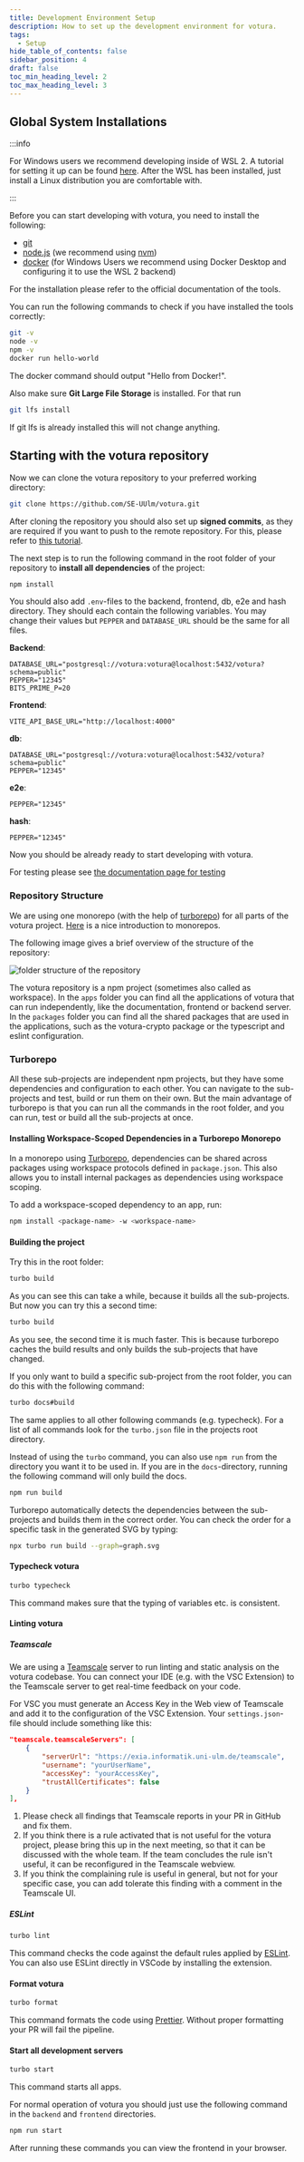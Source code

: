 ```yaml
---
title: Development Environment Setup
description: How to set up the development environment for votura.
tags:
  - Setup
hide_table_of_contents: false
sidebar_position: 4
draft: false
toc_min_heading_level: 2
toc_max_heading_level: 3
---
```


## Global System Installations

:::info

For Windows users we recommend developing inside of WSL 2.
A tutorial for setting it up can be found [here](https://learn.microsoft.com/en-us/windows/wsl/install).
After the WSL has been installed, just install a Linux distribution you are comfortable with.

:::

Before you can start developing with votura, you need to install the following:

- [git](https://git-scm.com/)
- [node.js](https://nodejs.org/en/) (we recommend using [nvm](https://github.com/nvm-sh/nvm))
- [docker](https://www.docker.com/) (for Windows Users we recommend using Docker Desktop and configuring it to use the WSL 2 backend)

For the installation please refer to the official documentation of the tools.

You can run the following commands to check if you have installed the tools correctly:

```bash
git -v
node -v
npm -v
docker run hello-world
```

The docker command should output "Hello from Docker!".

Also make sure **Git Large File Storage** is installed.
For that run

```bash
git lfs install
```

If git lfs is already installed this will not change anything.

## Starting with the votura repository

Now we can clone the votura repository to your preferred working directory:

```bash
git clone https://github.com/SE-UUlm/votura.git
```

After cloning the repository you should also set up **signed commits**, as they are required if you want to push to the remote repository.
For this, please refer to [this tutorial](https://www.git-tower.com/blog/setting-up-ssh-for-commit-signing/).

The next step is to run the following command in the root folder of your repository to **install all dependencies** of the project:

```bash
npm install
```

You should also add `.env`-files to the backend, frontend, db, e2e and hash directory.
They should each contain the following variables.
You may change their values but `PEPPER` and `DATABASE_URL` should be the same for all files.

**Backend**:

```
DATABASE_URL="postgresql://votura:votura@localhost:5432/votura?schema=public"
PEPPER="12345"
BITS_PRIME_P=20
```

**Frontend**:

```
VITE_API_BASE_URL="http://localhost:4000"
```

**db**:

```
DATABASE_URL="postgresql://votura:votura@localhost:5432/votura?schema=public"
PEPPER="12345"
```

**e2e**:

```
PEPPER="12345"
```

**hash**:

```
PEPPER="12345"
```

Now you should be already ready to start developing with votura.

For testing please see [the documentation page for testing](./testing.md)

### Repository Structure

We are using one monorepo (with the help of [turborepo](https://turborepo.com)) for all parts of the votura project.
[Here](https://monorepo.tools) is a nice introduction to monorepos.

The following image gives a brief overview of the structure of the repository:

![folder structure of the repository](../../static/uml/repoStructure.svg)

The votura repository is a npm project (sometimes also called as workspace).
In the `apps` folder you can find all the applications of votura that can run independently, like the documentation,
frontend or backend server.
In the `packages` folder you can find all the shared packages that are used in the applications, such as the votura-crypto
package or the typescript and eslint configuration.

### Turborepo

All these sub-projects are independent npm projects, but they have some dependencies and configuration to each other.
You can navigate to the sub-projects and test, build or run them on their own.
But the main advantage of turborepo is that you can run all the commands in the root folder, and you can run, test or
build all the sub-projects at once.

#### Installing Workspace-Scoped Dependencies in a Turborepo Monorepo

In a monorepo using [Turborepo](https://turborepo.com/), dependencies can be shared across packages using workspace
protocols defined in `package.json`. This also allows you to install internal packages as dependencies using workspace
scoping.

To add a workspace-scoped dependency to an app, run:

```bash
npm install <package-name> -w <workspace-name>
```

#### Building the project

Try this in the root folder:

```bash
turbo build
```

As you can see this can take a while, because it builds all the sub-projects.
But now you can try this a second time:

```bash
turbo build
```

As you see, the second time it is much faster.
This is because turborepo caches the build results and only builds the sub-projects that have changed.

If you only want to build a specific sub-project from the root folder, you can do this with the following command:

```bash
turbo docs#build
```

The same applies to all other following commands (e.g. typecheck).
For a list of all commands look for the `turbo.json` file in the projects root directory.

Instead of using the `turbo` command, you can also use `npm run` from the directory you want it to be used in.
If you are in the `docs`-directory, running the following command will only build the docs.

```bash
npm run build
```

Turborepo automatically detects the dependencies between the sub-projects and builds them in the correct order.
You can check the order for a specific task in the generated SVG by typing:

```bash
npx turbo run build --graph=graph.svg
```

#### Typecheck votura

```bash
turbo typecheck
```

This command makes sure that the typing of variables etc. is consistent.

#### Linting votura

##### Teamscale

We are using a [Teamscale](https://exia.informatik.uni-ulm.de/teamscale) server to run linting and static analysis on the votura codebase.
You can connect your IDE (e.g. with the VSC Extension) to the Teamscale server to get real-time feedback on your code.

For VSC you must generate an Access Key in the Web view of Teamscale and add it to the configuration of the VSC Extension.
Your `settings.json`-file should include something like this:

```json
"teamscale.teamscaleServers": [
    {
        "serverUrl": "https://exia.informatik.uni-ulm.de/teamscale",
        "username": "yourUserName",
        "accessKey": "yourAccessKey",
        "trustAllCertificates": false
    }
],
```

1. Please check all findings that Teamscale reports in your PR in GitHub and fix them.
2. If you think there is a rule activated that is not useful for the votura project, please bring this up in the next meeting, so that it can be discussed with the whole team. If the team concludes the rule isn't useful, it can be reconfigured in the Teamscale webview.
3. If you think the complaining rule is useful in general, but not for your specific case, you can add tolerate this finding with a comment in the Teamscale UI.

##### ESLint

```bash
turbo lint
```

This command checks the code against the default rules applied by [ESLint](https://typescript-eslint.io/).
You can also use ESLint directly in VSCode by installing the extension.

#### Format votura

```bash
turbo format
```

This command formats the code using [Prettier](https://prettier.io/).
Without proper formatting your PR will fail the pipeline.

#### Start all development servers

```bash
turbo start
```

This command starts all apps.

For normal operation of votura you should just use the following command in the `backend` and `frontend` directories.

```bash
npm run start
```

After running these commands you can view the frontend in your browser.
